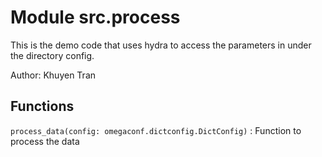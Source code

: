 Module src.process
==================
This is the demo code that uses hydra to access the parameters in under the directory config.

Author: Khuyen Tran

Functions
---------

`process_data(config: omegaconf.dictconfig.DictConfig)`
:   Function to process the data